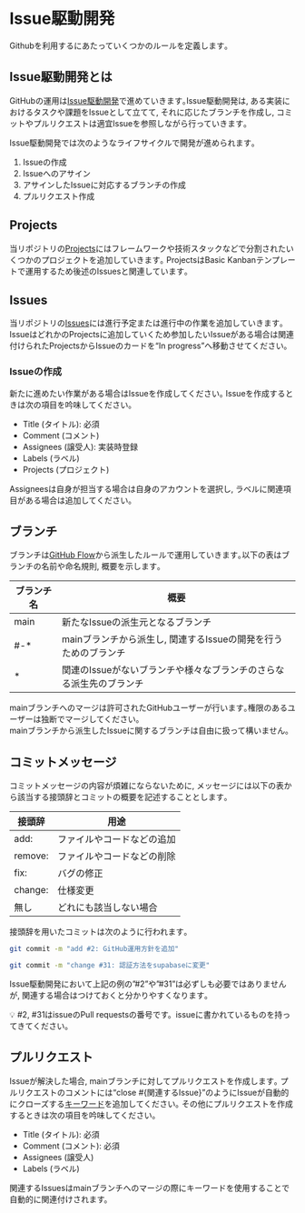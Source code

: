 # Issue駆動開発

Githubを利用するにあたっていくつかのルールを定義します｡

## Issue駆動開発とは

GitHubの運用は[Issue駆動開発](https://gist.github.com/Enchan1207/0ea2c7a7d6a3c16aea5683435d1972f8)で進めていきます｡Issue駆動開発は, ある実装におけるタスクや課題をIssueとして立てて, それに応じたブランチを作成し, コミットやプルリクエストは適宜Issueを参照しながら行っていきます｡

Issue駆動開発では次のようなライフサイクルで開発が進められます｡

1. Issueの作成
2. Issueへのアサイン
3. アサインしたIssueに対応するブランチの作成
4. プルリクエスト作成

## Projects

当リポジトリの[Projects](https://github.com/ex10ds/U22/projects?type=classic)にはフレームワークや技術スタックなどで分割されたいくつかのプロジェクトを追加していきます｡
ProjectsはBasic Kanbanテンプレートで運用するため後述のIssuesと関連しています｡

## Issues

当リポジトリの[Issues](https://github.com/ex10ds/U22/issues)には進行予定または進行中の作業を追加していきます｡
IssueはどれかのProjectsに追加していくため参加したいIssueがある場合は関連付けられたProjectsからIssueのカードを“In progress”へ移動させてください｡

### Issueの作成

新たに進めたい作業がある場合はIssueを作成してください｡ Issueを作成するときは次の項目を吟味してください｡

- Title (タイトル): 必須
- Comment (コメント)
- Assignees (譲受人): 実装時登録
- Labels (ラベル)
- Projects (プロジェクト)

Assigneesは自身が担当する場合は自身のアカウントを選択し, ラベルに関連項目がある場合は追加してください｡

## ブランチ

ブランチは[GitHub Flow](https://gist.github.com/Gab-km/3705015)から派生したルールで運用していきます｡以下の表はブランチの名前や命名規則, 概要を示します｡

| ブランチ名 | 概要 |
| --- | --- |
| main | 新たなIssueの派生元となるブランチ |
| #-* | mainブランチから派生し, 関連するIssueの開発を行うためのブランチ |
| * | 関連のIssueがないブランチや様々なブランチのさらなる派生先のブランチ |

mainブランチへのマージは許可されたGitHubユーザーが行います｡権限のあるユーザーは独断でマージしてください。  
mainブランチから派生したIssueに関するブランチは自由に扱って構いません｡

## コミットメッセージ

コミットメッセージの内容が煩雑にならないために, メッセージには以下の表から該当する接頭辞とコミットの概要を記述することとします｡

| 接頭辞 | 用途 |
| --- | --- |
| add: | ファイルやコードなどの追加 |
| remove: | ファイルやコードなどの削除 |
| fix: | バグの修正 |
| change: | 仕様変更 |
| 無し | どれにも該当しない場合 |

接頭辞を用いたコミットは次のように行われます｡

```bash
git commit -m "add #2: GitHub運用方針を追加"
```

```bash
git commit -m "change #31: 認証方法をsupabaseに変更"
```

Issue駆動開発において上記の例の”#2”や”#31”は必ずしも必要ではありませんが, 関連する場合はつけておくと分かりやすくなります｡

<aside>
💡 #2, #31はissueのPull requestsの番号です。issueに書かれているものを持ってきてください。

</aside>

## プルリクエスト

Issueが解決した場合, mainブランチに対してプルリクエストを作成します｡
プルリクエストのコメントには“close #{関連するIssue}”のようにIssueが自動的にクローズする[キーワード](https://docs.github.com/ja/issues/tracking-your-work-with-issues/linking-a-pull-request-to-an-issue)を追加してください｡
その他にプルリクエストを作成するときは次の項目を吟味してください｡

- Title (タイトル): 必須
- Comment (コメント): 必須
- Assignees (譲受人)
- Labels (ラベル)

関連するIssuesはmainブランチへのマージの際にキーワードを使用することで自動的に関連付けされます。

